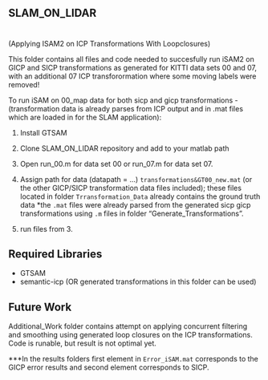 ## SLAM_ON_LIDAR 
# 
(Applying ISAM2 on ICP Transformations With Loopclosures)

This folder contains all files and code needed to succesfully run iSAM2 on GICP and SICP transformations as generated for KITTI data sets 00 and 07, with an additional 07 ICP transforormation where some moving labels were removed!

To run iSAM on 00_map data for both sicp and gicp transformations - (transformation data is already parses from ICP output and in .mat files which are loaded in for the SLAM application):

1. Install GTSAM

2. Clone SLAM_ON_LIDAR repository and add to your matlab path

3. Open run_00.m for data set 00 or run_07.m for data set 07.

3.  Assign path for data (datapath = ...) ```transformations&GT00_new.mat``` (or the other GICP/SICP transformation data files included); these files located in folder ```Trransformation_Data``` already contains the ground truth data 
*the ```.mat``` files were already parsed from the generated sicp gicp transformations using ```.m``` files in folder “Generate_Transformations”.

4. run files from 3.

## Required Libraries
* GTSAM
* semantic-icp (OR generated transformations in this folder can be used)

## Future Work
Additional_Work folder contains attempt on applying concurrent filtering and smoothing using generated loop closures on the ICP transformations. Code is runable, but result is not optimal yet. 

***In the results folders first element in ```Error_iSAM.mat``` corresponds to the GICP error results and second element corresponds to SICP.
